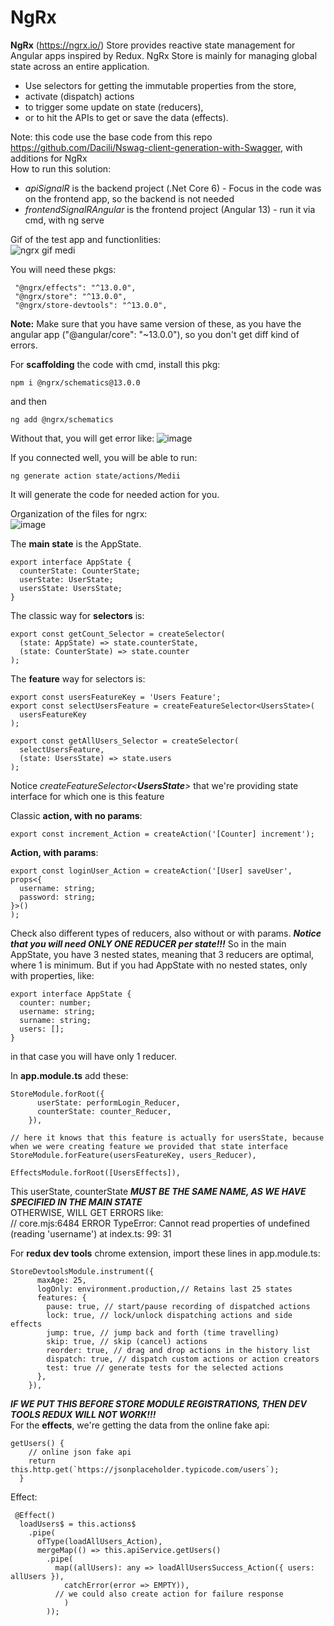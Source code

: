 # NgRx

**NgRx** (https://ngrx.io/) Store provides reactive state management for Angular apps inspired by Redux. NgRx Store is mainly for managing global state across an entire application.   
* Use selectors for getting the immutable properties from the store,   
* activate (dispatch) actions   
* to trigger some update on state (reducers),   
* or to hit the APIs to get or save the data (effects).

Note: this code use the base code from this repo https://github.com/Dacili/Nswag-client-generation-with-Swagger, with additions for NgRx  
How to run this solution:
- *apiSignalR* is the backend project (.Net Core 6) - Focus in the code was on the frontend app, so the backend is not needed
- *frontendSignalRAngular* is the frontend project (Angular 13) - run it via cmd, with ng serve  

Gif of the test app and functionlities:  
![ngrx gif medi](https://user-images.githubusercontent.com/37112852/210093937-70d5cf15-a55b-4614-a6a8-bd14c1ddea4c.gif)  

You will need these pkgs:  
```  
 "@ngrx/effects": "^13.0.0",
 "@ngrx/store": "^13.0.0",
 "@ngrx/store-devtools": "^13.0.0",
```   
**Note:** Make sure that you have same version of these, as you have the angular app ("@angular/core": "~13.0.0"), so you don't get diff kind of errors.  
  
For **scaffolding** the code with cmd, install this pkg:   
```  
npm i @ngrx/schematics@13.0.0     
```  
and then 
```     
ng add @ngrx/schematics
```  
Without that, you will get error like:   ![image](https://user-images.githubusercontent.com/37112852/210547326-93518860-357f-4b01-ac7d-f7f6549dae82.png)
  
If you connected well, you will be able to run:  
``` 
ng generate action state/actions/Medii 
``` 
It will generate the code for needed action for you.   


Organization of the files for ngrx:  
![image](https://user-images.githubusercontent.com/37112852/210094362-991226c0-1594-4654-a432-8975c100c82c.png)

The **main state** is the AppState. 
```
export interface AppState {
  counterState: CounterState;
  userState: UserState;
  usersState: UsersState;
}
```  
The classic way for **selectors** is:  
```
export const getCount_Selector = createSelector(
  (state: AppState) => state.counterState,
  (state: CounterState) => state.counter
);
```  
The **feature** way for selectors is:  
```
export const usersFeatureKey = 'Users Feature';
export const selectUsersFeature = createFeatureSelector<UsersState>(
  usersFeatureKey
);

export const getAllUsers_Selector = createSelector(
  selectUsersFeature,
  (state: UsersState) => state.users
);
```  
Notice *createFeatureSelector<**UsersState**>* that we're providing state interface for which one is this feature   

Classic **action, with no params**: 
```  
export const increment_Action = createAction('[Counter] increment');
```   
**Action, with params**: 
```  
export const loginUser_Action = createAction('[User] saveUser', props<{
  username: string;
  password: string;
}>()
);
```  
Check also different types of reducers, also without or with params.   ***Notice that you will need ONLY ONE REDUCER per state!!!***  So in the main AppState, you have 3 nested states, meaning that 3 reducers are optimal, where 1 is minimum. But if you had AppState with no nested states, only with properties, like:   
```  
export interface AppState {
  counter: number;
  username: string;
  surname: string; 
  users: [];
}
```    
in that case you will have only 1 reducer.   

In **app.module.ts** add these:   
```  
StoreModule.forRoot({
      userState: performLogin_Reducer,
      counterState: counter_Reducer,
    }),
    
// here it knows that this feature is actually for usersState, because when we were creating feature we provided that state interface  
StoreModule.forFeature(usersFeatureKey, users_Reducer), 

EffectsModule.forRoot([UsersEffects]),
```   
This userState, counterState ***MUST BE THE SAME NAME, AS WE HAVE SPECIFIED IN THE MAIN STATE***   
OTHERWISE, WILL GET ERRORS like:  
      // core.mjs:6484 ERROR TypeError: Cannot read properties of undefined (reading 'username') at index.ts: 99: 31    
      
For **redux dev tools** chrome extension, import these lines in app.module.ts:  
```  
StoreDevtoolsModule.instrument({
      maxAge: 25,
      logOnly: environment.production,// Retains last 25 states
      features: {
        pause: true, // start/pause recording of dispatched actions
        lock: true, // lock/unlock dispatching actions and side effects    
        jump: true, // jump back and forth (time travelling)
        skip: true, // skip (cancel) actions
        reorder: true, // drag and drop actions in the history list 
        dispatch: true, // dispatch custom actions or action creators
        test: true // generate tests for the selected actions
      },
    }),
```   
***IF WE PUT THIS BEFORE STORE MODULE REGISTRATIONS, THEN DEV TOOLS REDUX WILL NOT WORK!!!***   
For the **effects**, we're getting the data from the online fake api:   
```   
getUsers() {
    // online json fake api 
    return this.http.get(`https://jsonplaceholder.typicode.com/users`);
  }
```     
Effect:   
```   
 @Effect()
  loadUsers$ = this.actions$
    .pipe(
      ofType(loadAllUsers_Action),
      mergeMap(() => this.apiService.getUsers()
        .pipe(
          map((allUsers): any => loadAllUsersSuccess_Action({ users: allUsers }),
            catchError(error => EMPTY)),
          // we could also create action for failure response
            )
        ));
```   






